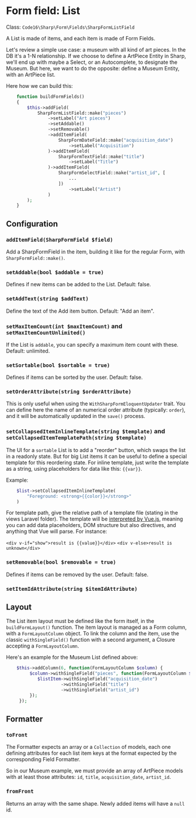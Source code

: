 # Form field: List

Class: `Code16\Sharp\Form\Fields\SharpFormListField`

A List is made of items, and each item is made of Form Fields.

Let's review a simple use case: a museum with all kind of art pieces. In the DB it's a 1-N relationship. If we choose to define a ArtPiece Entity in Sharp, we'll end up with maybe a Select, or an Autocomplete, to designate the Museum. But here, we want to do the opposite: define a Museum Entity, with an ArtPiece list.

Here how we can build this:

```php
    function buildFormFields()
    {
        $this->addField(
            SharpFormListField::make("pieces")
                ->setLabel("Art pieces")
                ->setAddable()
                ->setRemovable()
                ->addItemField(
                    SharpFormDateField::make("acquisition_date")
                        ->setLabel("Acquisition")
                )->addItemField(
                    SharpFormTextField::make("title")
                        ->setLabel("Title")
                )->addItemField(
                    SharpFormSelectField::make("artist_id", [
					    ...
    				])
                        ->setLabel("Artist")
                )
        );
    }
```

## Configuration

### `addItemField(SharpFormField $field)`

Add a SharpFormField in the item, building it like for the regular Form, with `SharpFormField::make()`.

### `setAddable(bool $addable = true)`

Defines if new items can be added to the List.
Default: false.

### `setAddText(string $addText)`

Define the text of the Add item button.
Default: "Add an item".

### `setMaxItemCount(int $maxItemCount)` and `setMaxItemCountUnlimited()`

If the List is `addable`, you can specify a maximum item count with these.
Default: unlimited.

### `setSortable(bool $sortable = true)`

Defines if items can be sorted by the user.
Default: false.

### `setOrderAttribute(string $orderAttribute)`

This is only useful when using the `WithSharpFormEloquentUpdater` trait. You can define here the name of an numerical order attribute (typically: `order`), and it will be automatically updated in the `save()` process.

### `setCollapsedItemInlineTemplate(string $template)` and `setCollapsedItemTemplatePath(string $template)`

The UI for a `sortable` List is to add a "reorder" button, which swaps the list in a readonly state. But for big List items it can be useful to define a special template for this reordering state. 
For inline template, just write the template as a string, using placeholders for data like this: `{{var}}`.

Example:

```php
    $list->setCollapsedItemInlineTemplate(
        "Foreground: <strong>{{color}}</strong>"
    )
```

For template path, give the relative path of a template file (stating in the views Laravel folder).
The template will be [interpreted by Vue.js](https://vuejs.org/v2/guide/syntax.html), meaning you can add data placeholders, DOM structure but also directives, and anything that Vue will parse. For instance:

`<div v-if="show">result is {{value}}</div>`
`<div v-else>result is unknown</div>`



### `setRemovable(bool $removable = true)`

Defines if items can be removed by the user.
Default: false.

### `setItemIdAttribute(string $itemIdAttribute)`



## Layout

The List item layout must be defined like the form itself, in the `buildFormLayout()` function. The item layout is managed as a Form column, with a `FormLayoutColumn` object. To link the column and the item, use the classic `withSingleField()` function with a second argument, a Closure accepting a `FormLayoutColumn`.

Here's an example for the Museum List defined above:

```php
    $this->addColumn(6, function(FormLayoutColumn $column) {
         $column->withSingleField("pieces", function(FormLayoutColumn $listItem) {
            $listItem->withSingleField("acquisition_date")
                     ->withSingleField("title")
                     ->withSingleField("artist_id")
         });
     });
```

## Formatter

### `toFront`

The Formatter expects an array or a `Collection` of models, each one defining attributes for each list item keys at the format expected by the corresponding Field Formatter.

So in our Museum example, we must provide an array of ArtPiece models with at least those attributes: `id`, `title`, `acquisition_date`, `artist_id`.

### `fromFront`

Returns an array with the same shape.
Newly added items will have a `null` id.